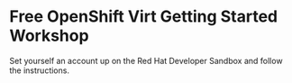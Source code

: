 # Free OpenShift Virt Getting Started Workshop
Set yourself an account up on the Red Hat Developer Sandbox and follow the instructions.
